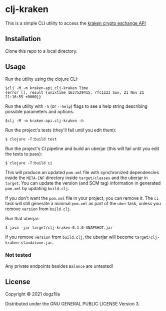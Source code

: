 # clj-kraken

This is a simple CLI utility to access the 
[kraken crypto exchange API](https://docs.kraken.com/rest/)

## Installation

Clone this repo to a local directory.

## Usage

Run the utility using the clojure CLI:

    $clj -M -m kraken-api.clj-kraken Time
    {error [], result {unixtime 1637529415, rfc1123 Sun, 21 Nov 21 21:16:55 +0000}}

Run the utility with `-h` (or `--help`) flags to see a help string describing 
possible parameters and options.

    $clj -M -m kraken-api.clj-kraken -h

Run the project's tests (they'll fail until you edit them):

    $ clojure -T:build test

Run the project's CI pipeline and build an uberjar (this will fail until you edit the tests to pass):

    $ clojure -T:build ci

This will produce an updated `pom.xml` file with synchronized dependencies inside the `META-INF`
directory inside `target/classes` and the uberjar in `target`. You can update the version (and SCM tag)
information in generated `pom.xml` by updating `build.clj`.

If you don't want the `pom.xml` file in your project, you can remove it. The `ci` task will
still generate a minimal `pom.xml` as part of the `uber` task, unless you remove `version`
from `build.clj`.

Run that uberjar:

    $ java -jar target/clj-kraken-0.1.0-SNAPSHOT.jar

If you remove `version` from `build.clj`, the uberjar will become `target/clj-kraken-standalone.jar`.

### Not tested

Any private endpoints besides `Balance` are untested!

## License

Copyright © 2021 dogz1lla

Distributed under the GNU GENERAL PUBLIC LICENSE Version 3.
